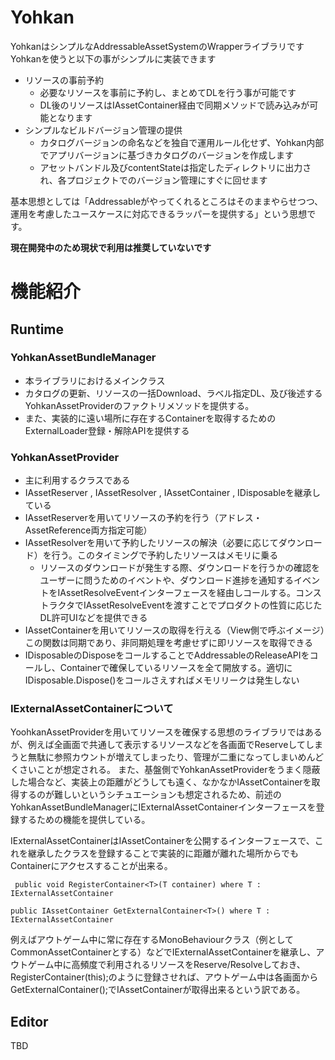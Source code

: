 # Yohkan

YohkanはシンプルなAddressableAssetSystemのWrapperライブラリです
Yohkanを使うと以下の事がシンプルに実装できます

- リソースの事前予約
  - 必要なリソースを事前に予約し、まとめてDLを行う事が可能です
  - DL後のリソースはIAssetContainer経由で同期メソッドで読み込みが可能となります
- シンプルなビルドバージョン管理の提供
  - カタログバージョンの命名などを独自で運用ルール化せず、Yohkan内部でアプリバージョンに基づきカタログのバージョンを作成します
  - アセットバンドル及びcontentStateは指定したディレクトリに出力され、各プロジェクトでのバージョン管理にすぐに回せます

基本思想としては「Addressableがやってくれるところはそのままやらせつつ、運用を考慮したユースケースに対応できるラッパーを提供する」という思想です。


<b>現在開発中のため現状で利用は推奨していないです</b>

# 機能紹介

## Runtime
### YohkanAssetBundleManager
- 本ライブラリにおけるメインクラス
- カタログの更新、リソースの一括Download、ラベル指定DL、及び後述するYohkanAssetProviderのファクトリメソッドを提供する。
- また、実装的に遠い場所に存在するContainerを取得するためのExternalLoader登録・解除APIを提供する

### YohkanAssetProvider
- 主に利用するクラスである
- IAssetReserver , IAssetResolver , IAssetContainer , IDisposableを継承している
- IAssetReserverを用いてリソースの予約を行う（アドレス・AssetReference両方指定可能）
- IAssetResolverを用いて予約したリソースの解決（必要に応じてダウンロード）を行う。このタイミングで予約したリソースはメモリに乗る
  - リソースのダウンロードが発生する際、ダウンロードを行うかの確認をユーザーに問うためのイベントや、ダウンロード進捗を通知するイベントをIAssetResolveEventインターフェースを経由しコールする。コンストラクタでIAssetResolveEventを渡すことでプロダクトの性質に応じたDL許可UIなどを提供できる
- IAssetContainerを用いてリソースの取得を行える（View側で呼ぶイメージ）この関数は同期であり、非同期処理を考慮せずに即リソースを取得できる
- IDisposableのDisposeをコールすることでAddressableのReleaseAPIをコールし、Containerで確保しているリソースを全て開放する。適切にIDisposable.Dispose()をコールさえすればメモリリークは発生しない

### IExternalAssetContainerについて
YoohkanAssetProviderを用いてリソースを確保する思想のライブラリではあるが、例えば全画面で共通して表示するリソースなどを各画面でReserveしてしまうと無駄に参照カウントが増えてしまったり、管理が二重になってしまいめんどくさいことが想定される。
また、基盤側でYohkanAssetProviderをうまく隠蔽した場合など、実装上の距離がどうしても遠く、なかなかIAssetContainerを取得するのが難しいというシチュエーションも想定されるため、前述のYohkanAssetBundleManagerにIExternalAssetContainerインターフェースを登録するための機能を提供している。

IExternalAssetContainerはIAssetContainerを公開するインターフェースで、これを継承したクラスを登録することで実装的に距離が離れた場所からでもContainerにアクセスすることが出来る。
```
 public void RegisterContainer<T>(T container) where T : IExternalAssetContainer
 ```
```
public IAssetContainer GetExternalContainer<T>() where T : IExternalAssetContainer
```

例えばアウトゲーム中に常に存在するMonoBehaviourクラス（例としてCommonAssetContainerとする）などでIExternalAssetContainerを継承し、アウトゲーム中に高頻度で利用されるリソースをReserve/Resolveしておき、RegisterContainer<CommonAssetContainer>(this);のように登録させれば、アウトゲーム中は各画面からGetExternalContainer<CommonAssetContainer>();でIAssetContainerが取得出来るという訳である。

## Editor
TBD